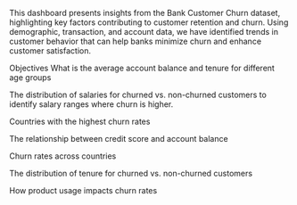 
This dashboard presents insights from the Bank Customer Churn dataset, highlighting key factors contributing to customer retention and churn. Using demographic, transaction, and account data, we have identified trends in customer behavior that can help banks minimize churn and enhance customer satisfaction.

Objectives
What is the average account balance and tenure for different age groups

The distribution of salaries for churned vs. non-churned customers to identify salary ranges where churn is higher.

Countries with the highest churn rates

The relationship between credit score and account balance

Churn rates across countries

The distribution of tenure for churned vs. non-churned customers

How product usage impacts churn rates
